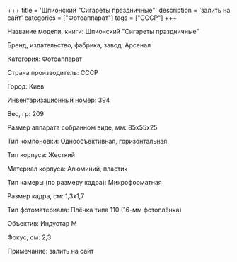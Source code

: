 +++
title = 'Шпионский "Сигареты праздничные"'
description = 'залить на сайт'
categories = ["Фотоаппарат"]
tags = ["СССР"]
+++

Название модели, книги: Шпионский "Сигареты праздничные"

Бренд, издательство, фабрика, завод: Арсенал

Категория: Фотоаппарат

Страна производитель: СССР

Город: Киев

Инвентаризационный номер: 394

Вес, гр: 209

Размер аппарата  собранном виде, мм: 85х55х25

Тип компоновки: Однообъективная, горизонтальная

Тип корпуса: Жесткий

Материал корпуса: Алюминий, пластик

Тип камеры (по размеру кадра): Микроформатная

Размер кадра, см: 1,3х1,7

Тип фотоматериала: Плёнка типа 110 (16-мм фотоплёнка)

Объектив: Индустар М

Фокус, см: 2,3

Примечание: залить на сайт

